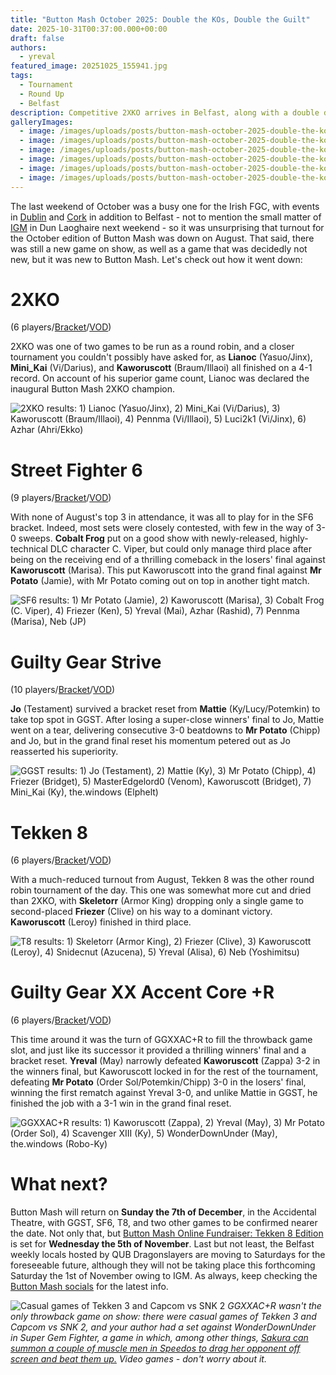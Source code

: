 ```yaml
---
title: "Button Mash October 2025: Double the KOs, Double the Guilt"
date: 2025-10-31T00:37:00.000+00:00
draft: false
authors:
  - yreval
featured_image: 20251025_155941.jpg
tags:
  - Tournament
  - Round Up
  - Belfast
description: Competitive 2XKO arrives in Belfast, along with a double dose of Guilty Gear
galleryImages:
  - image: /images/uploads/posts/button-mash-october-2025-double-the-kos-double-the-guilt/20251025_130856.jpg
  - image: /images/uploads/posts/button-mash-october-2025-double-the-kos-double-the-guilt/button-mash-oct-25-top8-2xko.jpg
  - image: /images/uploads/posts/button-mash-october-2025-double-the-kos-double-the-guilt/button-mash-oct-25-top8-r.jpg
  - image: /images/uploads/posts/button-mash-october-2025-double-the-kos-double-the-guilt/button-mash-oct-25-top8-sf6.jpg
  - image: /images/uploads/posts/button-mash-october-2025-double-the-kos-double-the-guilt/button-mash-oct-25-top8-strive.jpg
  - image: /images/uploads/posts/button-mash-october-2025-double-the-kos-double-the-guilt/button-mash-oct-25-top8-t8.jpg
---
```

The last weekend of October was a busy one for the Irish FGC, with events in [Dublin](https://www.start.gg/tournament/craicdown-12/details) and [Cork](https://www.start.gg/tournament/leeside-collision-34/details) in addition to Belfast - not to mention the small matter of [IGM](https://www.irishgamingmarket.ie/) in Dun Laoghaire next weekend - so it was unsurprising that turnout for the October edition of Button Mash was down on August. That said, there was still a new game on show, as well as a game that was decidedly not new, but it was new to Button Mash. Let's check out how it went down:

# 2XKO

(6 players/[Bracket](https://www.start.gg/tournament/button-mash-october-2025/event/2xko/brackets/2085788/3047432)/[VOD](https://www.youtube.com/watch?v=euwmNAOxplc&t=76s))

2XKO was one of two games to be run as a round robin, and a closer tournament you couldn't possibly have asked for, as **Lianoc** (Yasuo/Jinx), **Mini_Kai** (Vi/Darius), and **Kaworuscott** (Braum/Illaoi) all finished on a 4-1 record. On account of his superior game count, Lianoc was declared the inaugural Button Mash 2XKO champion.

![2XKO results: 1) Lianoc (Yasuo/Jinx), 2) Mini_Kai (Vi/Darius), 3) Kaworuscott (Braum/Illaoi), 4) Pennma (Vi/Illaoi), 5) Luci2k1 (Vi/Jinx), 6) Azhar (Ahri/Ekko)](/images/uploads/posts/button-mash-october-2025-double-the-kos-double-the-guilt/button-mash-oct-25-top8-2xko.jpg)

# Street Fighter 6

(9 players/[Bracket](https://www.start.gg/tournament/button-mash-october-2025/event/street-fighter-6/brackets/2078274/3037829)/[VOD](https://www.youtube.com/watch?v=euwmNAOxplc&t=4853s))

With none of August's top 3 in attendance, it was all to play for in the SF6 bracket. Indeed, most sets were closely contested, with few in the way of 3-0 sweeps. **Cobalt Frog** put on a good show with newly-released, highly-technical DLC character C. Viper, but could only manage third place after being on the receiving end of a thrilling comeback in the losers' final against **Kaworuscott** (Marisa). This put Kaworuscott into the grand final against **Mr Potato** (Jamie), with Mr Potato coming out on top in another tight match.

![SF6 results: 1) Mr Potato (Jamie), 2) Kaworuscott (Marisa), 3) Cobalt Frog (C. Viper), 4) Friezer (Ken), 5) Yreval (Mai), Azhar (Rashid), 7) Pennma (Marisa), Neb (JP)](/images/uploads/posts/button-mash-october-2025-double-the-kos-double-the-guilt/button-mash-oct-25-top8-sf6.jpg)

# Guilty Gear Strive

(10 players/[Bracket](https://www.start.gg/tournament/button-mash-october-2025/event/guilty-gear-strive/brackets/2078273/3037828)/[VOD](https://www.youtube.com/watch?v=euwmNAOxplc&t=9235s))

**Jo** (Testament) survived a bracket reset from **Mattie** (Ky/Lucy/Potemkin) to take top spot in GGST. After losing a super-close winners' final to Jo, Mattie went on a tear, delivering consecutive 3-0 beatdowns to **Mr Potato** (Chipp) and Jo, but in the grand final reset his momentum petered out as Jo reasserted his superiority.

![GGST results: 1) Jo (Testament), 2) Mattie (Ky), 3) Mr Potato (Chipp), 4) Friezer (Bridget), 5) MasterEdgelord0 (Venom), Kaworuscott (Bridget), 7) Mini_Kai (Ky), the.windows (Elphelt)](/images/uploads/posts/button-mash-october-2025-double-the-kos-double-the-guilt/button-mash-oct-25-top8-strive.jpg)

# Tekken 8

(6 players/[Bracket](https://www.start.gg/tournament/button-mash-october-2025/event/tekken-8/brackets/2078275/3037830)/[VOD](https://www.youtube.com/watch?v=euwmNAOxplc&t=13825s))

With a much-reduced turnout from August, Tekken 8 was the other round robin tournament of the day. This one was somewhat more cut and dried than 2XKO, with **Skeletorr** (Armor King) dropping only a single game to second-placed **Friezer** (Clive) on his way to a dominant victory. **Kaworuscott** (Leroy) finished in third place.

![T8 results: 1) Skeletorr (Armor King), 2) Friezer (Clive), 3) Kaworuscott (Leroy), 4) Snidecnut (Azucena), 5) Yreval (Alisa), 6) Neb (Yoshimitsu)](/images/uploads/posts/button-mash-october-2025-double-the-kos-double-the-guilt/button-mash-oct-25-top8-t8.jpg)

# Guilty Gear XX Accent Core +R

(6 players/[Bracket](https://www.start.gg/tournament/button-mash-october-2025/event/accent-core-r/brackets/2088528/3050763)/[VOD](https://www.youtube.com/watch?v=euwmNAOxplc&t=15803s))

This time around it was the turn of GGXXAC+R to fill the throwback game slot, and just like its successor it provided a thrilling winners' final and a bracket reset. **Yreval** (May) narrowly defeated **Kaworuscott** (Zappa) 3-2 in the winners final, but Kaworuscott locked in for the rest of the tournament, defeating **Mr Potato** (Order Sol/Potemkin/Chipp) 3-0 in the losers' final, winning the first rematch against Yreval 3-0, and unlike Mattie in GGST, he finished the job with a 3-1 win in the grand final reset.

![GGXXAC+R results: 1) Kaworuscott (Zappa), 2) Yreval (May), 3) Mr Potato (Order Sol), 4) Scavenger XIII (Ky), 5) WonderDownUnder (May), the.windows (Robo-Ky)](/images/uploads/posts/button-mash-october-2025-double-the-kos-double-the-guilt/button-mash-oct-25-top8-r.jpg)

# What next?

Button Mash will return on **Sunday the 7th of December**, in the Accidental Theatre, with GGST, SF6, T8, and two other games to be confirmed nearer the date. Not only that, but [Button Mash Online Fundraiser: Tekken 8 Edition](https://www.start.gg/tournament/bmo-fundraiser-tekken-8-edition/details) is set for **Wednesday the 5th of November**. Last but not least, the Belfast weekly locals hosted by QUB Dragonslayers are moving to Saturdays for the foreseeable future, although they will not be taking place this forthcoming Saturday the 1st of November owing to IGM. As always, keep checking the [Button Mash socials](https://linktr.ee/buttonmashni) for the latest info.

![Casual games of Tekken 3 and Capcom vs SNK 2](/images/uploads/posts/button-mash-october-2025-double-the-kos-double-the-guilt/20251025_130856.jpg)
*GGXXAC+R wasn't the only throwback game on show: there were casual games of Tekken 3 and Capcom vs SNK 2, and your author had a set against WonderDownUnder in Super Gem Fighter, a game in which, among other things, [Sakura can summon a couple of muscle men in Speedos to drag her opponent off screen and beat them up.](https://youtu.be/io7iMOGWEoI&t=58) Video games - don't worry about it.*
